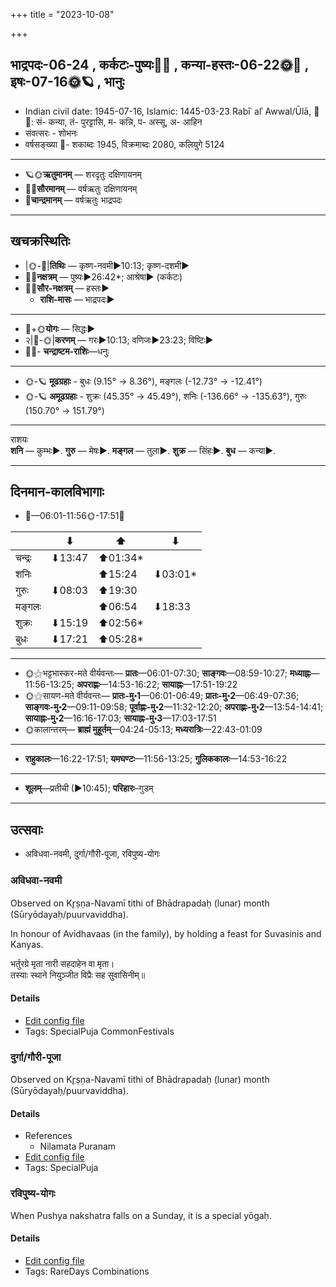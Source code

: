 +++
title = "2023-10-08"

+++
## भाद्रपदः-06-24  ,  कर्कटः-पुष्यः🌛🌌  ,  कन्या-हस्तः-06-22🌞🌌  ,  इषः-07-16🌞🪐  ,  भानुः
- Indian civil date: 1945-07-16, Islamic: 1445-03-23 Rabīʿ alʾ Awwal/Ūlā, 🌌🌞: सं- कन्या, तं- पुरट्टासि, म- कन्नि, प- अस्सू, अ- आहिन
- संवत्सरः - शोभनः
- वर्षसङ्ख्या 🌛- शकाब्दः 1945, विक्रमाब्दः 2080, कलियुगे 5124
___________________
- 🪐🌞**ऋतुमानम्** — शरदृतुः दक्षिणायनम्
- 🌌🌞**सौरमानम्** — वर्षऋतुः दक्षिणायनम्
- 🌛**चान्द्रमानम्** — वर्षऋतुः भाद्रपदः
___________________


## खचक्रस्थितिः
- |🌞-🌛|**तिथिः** — कृष्ण-नवमी►10:13; कृष्ण-दशमी►  
- 🌌🌛**नक्षत्रम्** — पुष्यः►26:42*; आश्रेषा► (कर्कटः)  
- 🌌🌞**सौर-नक्षत्रम्** — हस्तः►  
  - **राशि-मासः** — भाद्रपदः► 
___________________
- 🌛+🌞**योगः** — सिद्धः►  
- २|🌛-🌞|**करणम्** — गरः►10:13; वणिजः►23:23; विष्टिः►  
- 🌌🌛- **चन्द्राष्टम-राशिः**—धनुः  
___________________
- 🌞-🪐 **मूढग्रहाः** - बुधः (9.15° → 8.36°), मङ्गलः (-12.73° → -12.41°)
- 🌞-🪐 **अमूढग्रहाः** - शुक्रः (45.35° → 45.49°), शनिः (-136.66° → -135.63°), गुरुः (150.70° → 151.79°)
___________________
राशयः  
**शनि** — कुम्भः►. **गुरु** — मेषः►. **मङ्गल** — तुला►. **शुक्र** — सिंहः►. **बुध** — कन्या►. 
___________________


## दिनमान-कालविभागाः
- 🌅—06:01-11:56🌞-17:51🌇  

|      |⬇     |⬆     |⬇     |
|------|-----|-----|------|
|चन्द्रः|⬇13:47 |⬆01:34*|     |
|शनिः   |     |⬆15:24 |⬇03:01*|
|गुरुः  |⬇08:03 |⬆19:30 |     |
|मङ्गलः |     |⬆06:54 |⬇18:33 |
|शुक्रः |⬇15:19 |⬆02:56*|     |
|बुधः   |⬇17:21 |⬆05:28*|     |
___________________
- 🌞⚝भट्टभास्कर-मते वीर्यवन्तः— **प्रातः**—06:01-07:30; **साङ्गवः**—08:59-10:27; **मध्याह्नः**—11:56-13:25; **अपराह्णः**—14:53-16:22; **सायाह्नः**—17:51-19:22  
- 🌞⚝सायण-मते वीर्यवन्तः— **प्रातः-मु॰1**—06:01-06:49; **प्रातः-मु॰2**—06:49-07:36; **साङ्गवः-मु॰2**—09:11-09:58; **पूर्वाह्णः-मु॰2**—11:32-12:20; **अपराह्णः-मु॰2**—13:54-14:41; **सायाह्नः-मु॰2**—16:16-17:03; **सायाह्नः-मु॰3**—17:03-17:51  
- 🌞कालान्तरम्— **ब्राह्मं मुहूर्तम्**—04:24-05:13; **मध्यरात्रिः**—22:43-01:09  
___________________
- **राहुकालः**—16:22-17:51; **यमघण्टः**—11:56-13:25; **गुलिककालः**—14:53-16:22  
___________________
- **शूलम्**—प्रतीची (►10:45); **परिहारः**–गुडम्  
___________________

## उत्सवाः
- अविधवा-नवमी, दुर्गा/गौरी-पूजा, रविपुष्य-योगः
### अविधवा-नवमी

Observed on Kr̥ṣṇa-Navamī tithi of Bhādrapadaḥ (lunar) month (Sūryōdayaḥ/puurvaviddha). 

In honour of Avidhavaas (in the family), by holding a feast for Suvasinis and Kanyas.

भर्तुरग्रे मृता नारी सहदाहेन वा मृता।  
तस्याः स्थाने नियुञ्जीत विप्रैः सह सुवासिनीम्॥



#### Details
- [Edit config file](https://github.com/jyotisham/adyatithi/blob/master/devatA/shakti/lunar_month/tithi/06/24/avidhavA-navamI.toml)
- Tags: SpecialPuja CommonFestivals


### दुर्गा/गौरी-पूजा

Observed on Kr̥ṣṇa-Navamī tithi of Bhādrapadaḥ (lunar) month (Sūryōdayaḥ/puurvaviddha). 



#### Details
- References
  - Nilamata Puranam
- [Edit config file](https://github.com/jyotisham/adyatithi/blob/master/devatA/shakti/lunar_month/tithi/06/24/durgA_or_gaurI-pUjA.toml)
- Tags: SpecialPuja


### रविपुष्य-योगः



When Pushya nakshatra falls on a Sunday, it is a special yōgaḥ.

#### Details
- [Edit config file](https://github.com/jyotisham/adyatithi/blob/master/time_focus/misc_combinations/description_only/ravipuSya-yOgaH.toml)
- Tags: RareDays Combinations


